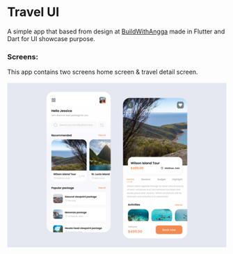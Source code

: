 # Travel UI 

A simple app that based from design at  <a href="https://buildwithangga.com/pixel/vacation-app" rel="nofollow">BuildWithAngga</a> made in Flutter and Dart for UI showcase purpose.

### Screens:
This app contains two screens home screen & travel detail screen.<br />
<br />
![This is an image](screenshot.png)

